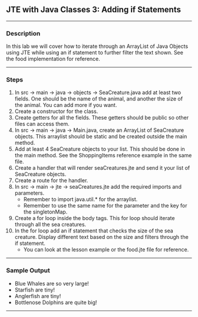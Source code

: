 ## JTE with Java Classes 3: Adding if Statements
---
### Description
In this lab we will cover how to iterate through an ArrayList of Java Objects using JTE while using an if statement to further filter the text shown. See the food implementation for reference.

---
### Steps


1. In src -> main -> java -> objects -> SeaCreature.java add at least two fields. One should be the name of the animal, and another the size of the animal. You can add more if you want.
2. Create a constructor for the class.
3. Create getters for all the fields. These getters should be public so other files can access them.
4. In src -> main -> java -> Main.java, create an ArrayList of SeaCreature objects. This arraylist should be static and be created outside the main method.
5. Add at least 4 SeaCreature objects to your list. This should be done in the main method. See the ShoppingItems reference example in the same file.
6. Create a handler that will render seaCreatures.jte and send it your list of SeaCreature objects.
7. Create a route for the handler.
8. In src -> main -> jte -> seaCreatures.jte add the required imports and parameters.
    * Remember to import java.util.* for the arraylist.
    * Remember to use the same name for the parameter and the key for the singletonMap.
9. Create a for loop inside the body tags. This for loop should iterate through all the sea creatures.
10. In the for loop add an if statement that checks the size of the sea creature. Display different text based on the size and filters through the if statement.
    * You can look at the lesson example or the food.jte file for reference.

---
### Sample Output
* Blue Whales are so very large!
* Starfish are tiny!
* Anglerfish are tiny!
* Bottlenose Dolphins are quite big!
---
